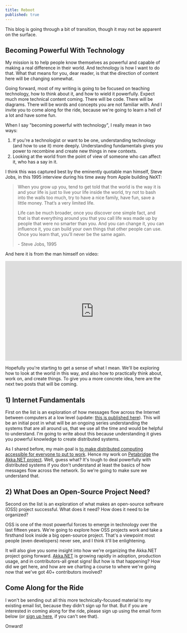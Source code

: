 ```yaml
---
title: Reboot
published: true
---
```

This blog is going through a bit of transition, though it may not be apparent on the surface.

## Becoming Powerful With Technology
My mission is to help people know themselves as powerful and capable of making a real difference in their world. And technology is how I want to do that. What that means for you, dear reader, is that the direction of content here will be changing somewhat.

Going forward, most of my writing is going to be focused on teaching technology, how to think about it, and how to wield it powerfully. Expect much more technical content coming. There will be code. There will be diagrams. There will be words and concepts you are not familiar with. And I invite you to come along for the ride, because we're going to learn a hell of a lot and have some fun.

When I say "becoming powerful with technology", I really mean in two ways:

1. If you're a technologist or want to be one, understanding technology (and how to use it) more deeply. Understanding fundamentals gives you power to recombine and create new things in new contexts.
2. Looking at the world from the point of view of someone who can affect it, who has a say in it.

I think this was captured best by the eminently quotable man himself, Steve Jobs, in this 1995 interview during his time away from Apple building NeXT:

<a name="morelink"></a>

> When you grow up you, tend to get told that the world is the way it is and your life is just to live your life inside the world, try not to bash into the walls too much, try to have a nice family, have fun, save a little money. That’s a very limited life.
>
> Life can be much broader, once you discover one simple fact, and that is that everything around you that you call life was made up by people that were no smarter than you. And you can change it, you can influence it, you can build your own things that other people can use. Once you learn that, you’ll never be the same again.
>
> \- Steve Jobs, 1995

And here it is from the man himself on video:

<div class="flex-video">
    <iframe class="center" width="560" height="315" src="https://www.youtube.com/embed/kYfNvmF0Bqw" frameborder="0" allowfullscreen></iframe>
</div>

Hopefully you're starting to get a sense of what I mean. We'll be exploring how to look at the world in this way, and also how to practically think about, work on, and create things. To give you a more concrete idea, here are the next two posts that will be coming.

## 1) Internet Fundamentals
First on the list is an exploration of how messages flow across the Internet between computers at a low level (update: [this is published here](/network-fundamentals-how-messages-flow-through-sockets/)). This will be an initial post in what will be an ongoing series understanding the systems that are all around us, that we use all the time and would be helpful to understand. I'm going to write about this because understanding it gives you powerful knowledge to create distributed systems.

<!-- more -->

As I shared before, my main goal is [to make distributed computing accessible for everyone to put to work](https://andrewskotzko.com/computing-the-battle-of-the-futures/). Hence my work on [Petabridge](https://petabridge.com) the [Akka.NET project](http://getakka.net). Well, guess what? It's tough to deal powerfully with distributed systems if you don't understand at least the basics of how messages flow across the network. So we're going to make sure we understand that.

## 2) What Does an Open-Source Project Need?
Second on the list is an exploration of what makes an open-source software (OSS) project successful. What does it need? How does it need to be organized?

OSS is one of the most powerful forces to emerge in technology over the last fifteen years. We're going to explore how OSS projects work and take a firsthand look inside a big open-source project. That's a viewpoint most people (even developers) never see, and I think it'll be enlightening.

It will also give you some insight into how we're organizing the Akka.NET project going forward. [Akka.NET](http://getakka.net) is growing rapidly in adoption, production usage, and in contributors-all great signs! But how is that happening? How did we get here, and how are we charting a course to where we're going now that we've got 40+ contributors involved?

## Come Along for the Ride
I won't be sending out all this more technically-focused material to my existing email list, because they didn't sign up for that. But if you are interested in coming along for the ride, please sign up using the email form below<span class="hidden"> (or [sign up here](http://eepurl.com/bttpY5), if you can't see that)</span>.

Onward!